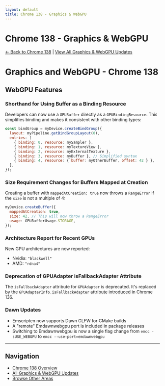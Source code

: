 ```yaml
---
layout: default
title: Chrome 138 - Graphics & WebGPU
---
```


# Chrome 138 - Graphics & WebGPU

[← Back to Chrome 138](./) | [View All Graphics & WebGPU Updates](/areas/graphics-webgpu/)

# Graphics and WebGPU - Chrome 138

## WebGPU Features

### Shorthand for Using Buffer as a Binding Resource

Developers can now use a `GPUBuffer` directly as a `GPUBindingResource`. This simplifies binding and makes it consistent with other binding types:

```javascript
const bindGroup = myDevice.createBindGroup({
  layout: myPipeline.getBindGroupLayout(0),
  entries: [
    { binding: 0, resource: mySampler },
    { binding: 1, resource: myTextureView },
    { binding: 2, resource: myExternalTexture },
    { binding: 3, resource: myBuffer }, // Simplified syntax
    { binding: 4, resource: { buffer: myOtherBuffer, offset: 42 } },
  ],
});
```


### Size Requirement Changes for Buffers Mapped at Creation

Creating a buffer with `mappedAtCreation: true` now throws a `RangeError` if the `size` is not a multiple of 4:

```javascript
myDevice.createBuffer({
  mappedAtCreation: true,
  size: 42, // This will now throw a RangeError
  usage: GPUBufferUsage.STORAGE,
});
```


### Architecture Report for Recent GPUs

New GPU architectures are now reported:
- Nvidia: `"blackwell"`
- AMD: `"rdna4"`


### Deprecation of GPUAdapter isFallbackAdapter Attribute

The `isFallbackAdapter` attribute for `GPUAdapter` is deprecated. It's replaced by the `GPUAdapterInfo.isFallbackAdapter` attribute introduced in Chrome 136.


### Dawn Updates

- Emscripten now supports Dawn GLFW for CMake builds
- A "remote" Emdawnwebgpu port is included in package releases
- Switching to Emdawnwebgpu is now a single flag change from `emcc -sUSE_WEBGPU` to `emcc --use-port=emdawnwebgpu`

<!-- Deduplication: 5 → 5 features -->

---

## Navigation
- [Chrome 138 Overview](./)
- [All Graphics & WebGPU Updates](/areas/graphics-webgpu/)
- [Browse Other Areas](./)
